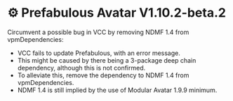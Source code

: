 ﻿---
date: 2024-03-28T08:00
---

# ⚙️ Prefabulous Avatar V1.10.2-beta.2

Circumvent a possible bug in VCC by removing NDMF 1.4 from vpmDependencies:
- VCC fails to update Prefabulous, with an error message.
- This might be caused by there being a 3-package deep chain dependency, although this is not confirmed.
- To alleviate this, remove the dependency to NDMF 1.4 from vpmDependencies.
- NDMF 1.4 is still implied by the use of Modular Avatar 1.9.9 minimum.
